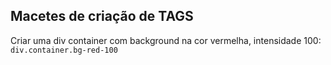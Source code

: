## Macetes de criação de TAGS

Criar uma div container com background na cor vermelha, intensidade 100:
`div.container.bg-red-100`
